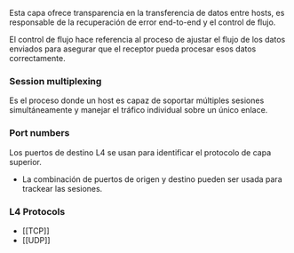 Esta capa ofrece transparencia en la transferencia de datos entre hosts, es responsable de la recuperación de error end-to-end y el control de flujo.

El control de flujo hace referencia al proceso de ajustar el flujo de los datos enviados para asegurar que el receptor pueda procesar esos datos correctamente.

### Session multiplexing 
Es el proceso donde un host es capaz de soportar múltiples sesiones simultáneamente y manejar el tráfico individual sobre un único enlace. 

### Port numbers 
Los puertos de destino L4 se usan para identificar el protocolo de capa superior. 
- La combinación de puertos de origen y destino pueden ser usada para trackear las sesiones.

### L4 Protocols 
- [[TCP]] 
- [[UDP]] 


